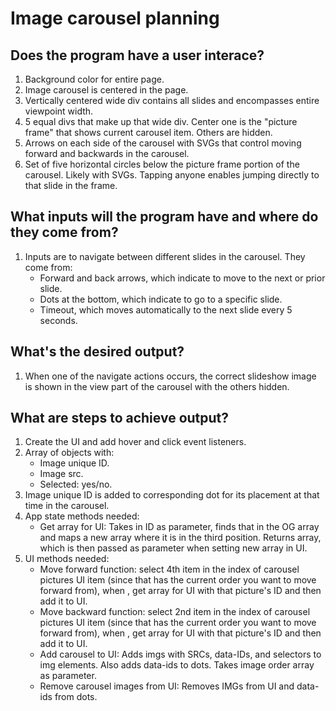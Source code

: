 # Image carousel planning

## Does the program have a user interace?

1. Background color for entire page.
2. Image carousel is centered in the page.
3. Vertically centered wide div contains all slides and encompasses entire viewpoint width.
4. 5 equal divs that make up that wide div. Center one is the "picture frame" that shows current carousel item. Others are hidden.
5. Arrows on each side of the carousel with SVGs that control moving forward and backwards in the carousel.
6. Set of five horizontal circles below the picture frame portion of the carousel. Likely with SVGs. Tapping anyone enables jumping directly to that slide in the frame.

## What inputs will the program have and where do they come from?

1. Inputs are to navigate between different slides in the carousel. They come from:
   - Forward and back arrows, which indicate to move to the next or prior slide.
   - Dots at the bottom, which indicate to go to a specific slide.
   - Timeout, which moves automatically to the next slide every 5 seconds.

## What's the desired output?

1. When one of the navigate actions occurs, the correct slideshow image is shown in the view part of the carousel with the others hidden.

## What are steps to achieve output?

1. Create the UI and add hover and click event listeners.
2. Array of objects with:
   - Image unique ID.
   - Image src.
   - Selected: yes/no.
3. Image unique ID is added to corresponding dot for its placement at that time in the carousel.
4. App state methods needed:
   - Get array for UI: Takes in ID as parameter, finds that in the OG array and maps a new array where it is in the third position. Returns array, which is then passed as parameter when setting new array in UI.
5. UI methods needed:
   - Move forward function: select 4th item in the index of carousel pictures UI item (since that has the current order you want to move forward from), when , get array for UI with that picture's ID and then add it to UI.
   - Move backward function: select 2nd item in the index of carousel pictures UI item (since that has the current order you want to move forward from), when , get array for UI with that picture's ID and then add it to UI.
   - Add carousel to UI: Adds imgs with SRCs, data-IDs, and selectors to img elements. Also adds data-ids to dots. Takes image order array as parameter.
   - Remove carousel images from UI: Removes IMGs from UI and data-ids from dots.
